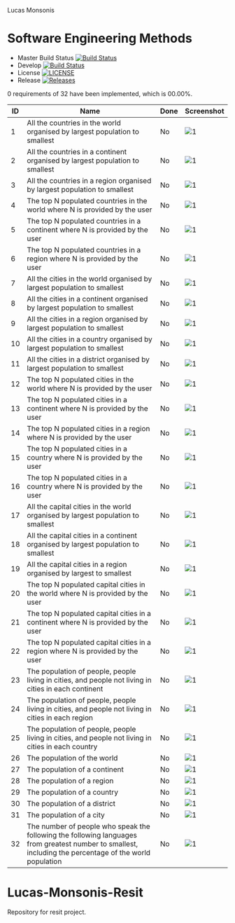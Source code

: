 Lucas Monsonis

# Software Engineering Methods

- Master Build Status [![Build Status](https://travis-ci.org/epicwin123/Lucas-Monsonis-Resit.svg?branch=master)](https://travis-ci.org/epicwin123/Lucas-Monsonis-Resit)
- Develop [![Build Status](https://travis-ci.org/epicwin123/Lucas-Monsonis-Resit.svg?branch=develop)](https://travis-ci.org/epicwin123/Lucas-Monsonis-Resit)
- License [![LICENSE](https://img.shields.io/github/license/epicwin123/Lucas-Monsonis-Resit.svg?style=flat-square)](https://github.com/epicwin123/Lucas-Monsonis-Resit/blob/master/LICENSE)
- Release [![Releases](https://img.shields.io/github/release/epicwin123/Lucas-Monsonis-Resit/all.svg?style=flat-square)](https://github.com/epicwin123/Lucas-Monsonis-Resit/releases)


0 requirements of 32 have been implemented, which is 00.00%.



ID | Name | Done | Screenshot
---|------|------|-----------
1 | All the countries in the world organised by largest population to smallest | No | ![1](/Screenshots/1.PNG)
2 | All the countries in a continent organised by largest population to smallest | No | ![1](/Screenshots/2.PNG)
3 | All the countries in a region organised by largest population to smallest | No | ![1](/Screenshots/3.PNG)
4 | The top N populated countries in the world where N is provided by the user | No | ![1](/Screenshots/4.PNG)
5 | The top N populated countries in a continent where N is provided by the user | No | ![1](/Screenshots/5.PNG)
6 | The top N populated countries in a region where N is provided by the user | No | ![1](/Screenshots/6.PNG)
7 | All the cities in the world organised by largest population to smallest | No | ![1](/Screenshots/7.PNG)
8 | All the cities in a continent organised by largest population to smallest | No | ![1](/Screenshots/8.PNG)
9 | All the cities in a region organised by largest population to smallest | No | ![1](/Screenshots/9.PNG)
10 | All the cities in a country organised by largest population to smallest | No | ![1](/Screenshots/10.PNG)
11 | All the cities in a district organised by largest population to smallest | No | ![1](/Screenshots/11.PNG)
12 | The top N populated cities in the world where N is provided by the user | No | ![1](/Screenshots/12.PNG)
13 | The top N populated cities in a continent where N is provided by the user | No | ![1](/Screenshots/13.PNG)
14 | The top N populated cities in a region where N is provided by the user | No | ![1](/Screenshots/14.PNG)
15 | The top N populated cities in a country where N is provided by the user | No | ![1](/Screenshots/15.PNG)
16 | The top N populated cities in a country where N is provided by the user | No | ![1](/Screenshots/16.PNG)
17 | All the capital cities in the world organised by largest population to smallest | No | ![1](/Screenshots/17.PNG)
18 | All the capital cities in a continent organised by largest population to smallest | No | ![1](/Screenshots/18.PNG)
19 | All the capital cities in a region organised by largest to smallest | No | ![1](/Screenshots/19.PNG)
20 | The top N populated capital cities in the world where N is provided by the user | No | ![1](/Screenshots/20.PNG)
21 | The top N populated capital cities in a continent where N is provided by the user | No | ![1](/Screenshots/21.PNG)
22 | The top N populated capital cities in a region where N is provided by the user | No | ![1](/Screenshots/22.PNG)
23 | The population of people, people living in cities, and people not living in cities in each continent | No | ![1](/Screenshots/23.PNG)
24 | The population of people, people living in cities, and people not living in cities in each region | No | ![1](/Screenshots/24.PNG)
25 | The population of people, people living in cities, and people not living in cities in each country | No | ![1](/Screenshots/25.PNG)
26 | The population of the world | No | ![1](/Screenshots/26.PNG)
27 | The population of a continent | No | ![1](/Screenshots/27.PNG)
28 | The population of a region | No | ![1](/Screenshots/28.PNG)
29 | The population of a country | No | ![1](/Screenshots/29.PNG)
30 | The population of a district | No | ![1](/Screenshots/30.PNG)
31 | The population of a city | No | ![1](/Screenshots/31.PNG)
32 | The number of people who speak the following the following languages from greatest number to smallest, including the percentage of the world population | No | ![1](/Screenshots/32.PNG)

# Lucas-Monsonis-Resit
Repository for resit project.

